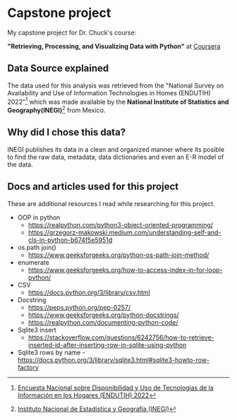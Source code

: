 # Capstone project
My capstone project for Dr. Chuck's course:

**"Retrieving, Processing, and Visualizing Data with Python"** at [Coursera](https://www.coursera.org/learn/python-data-visualization/home/info)

## Data Source explained
The data used for this analysis was retrieved from the "National Survey on Availability and Use of Information Technologies in Homes (ENDUTIH) 2022"[^1] which was made available by the **National Institute of Statistics and Geography(INEGI)**[^2] from Mexico. 

## Why did I chose this data?
INEGI publishes its data in a clean and organized manner where its posible to find the raw data, metadata, data dictionaries and even an E-R model of the data. 





## Docs and articles used for this project
These are additional resources I read while researching for this project. 
- OOP in python
    - https://realpython.com/python3-object-oriented-programming/
    - https://grzegorz-makowski.medium.com/understanding-self-and-cls-in-python-b674f5e5951d
- os.path join()
    - https://www.geeksforgeeks.org/python-os-path-join-method/
- enumerate
    - https://www.geeksforgeeks.org/how-to-access-index-in-for-loop-python/
- CSV
    - https://docs.python.org/3/library/csv.html
- Docstring 
    - https://peps.python.org/pep-0257/
    - https://www.geeksforgeeks.org/python-docstrings/
    - https://realpython.com/documenting-python-code/
- Sqlite3 insert
    - https://stackoverflow.com/questions/6242756/how-to-retrieve-inserted-id-after-inserting-row-in-sqlite-using-python
- Sqlite3 rows by name
    -https://docs.python.org/3/library/sqlite3.html#sqlite3-howto-row-factory

[^1]: [Encuesta Nacional sobre Disponibilidad y Uso de Tecnologías de la Información en los Hogares (ENDUTIH) 2022](https://www.inegi.org.mx/programas/dutih/2022/)

[^2]: [Instituto Nacional de Estadística y Geografía (INEGI)](https://www.inegi.org.mx/default.html) 




